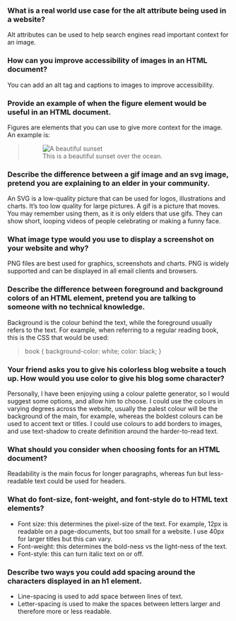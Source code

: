 ### What is a real world use case for the alt attribute being used in a website?

Alt attributes can be used to help search engines read important context for an image.

### How can you improve accessibility of images in an HTML document?

You can add an alt tag and captions to images to improve accessibility.

### Provide an example of when the figure element would be useful in an HTML document.

Figures are elements that you can use to give more context for the image. An example is:

> <figure>
>   <img src="image.jpg" alt="A beautiful sunset">
>  <figcaption>This is a beautiful sunset over the ocean.</figcaption>
> </figure>

### Describe the difference between a gif image and an svg image, pretend you are explaining to an elder in your community.

An SVG is a low-quality picture that can be used for logos, illustrations and charts. It’s too low quality for large pictures. A gif is a picture that moves. You may remember using them, as it is only elders that use gifs. They can show short, looping videos of people celebrating or making a funny face.

### What image type would you use to display a screenshot on your website and why?

PNG files are best used for graphics, screenshots and charts. PNG is widely supported and can be displayed in all email clients and browsers.

### Describe the difference between foreground and background colors of an HTML element, pretend you are talking to someone with no technical knowledge.

Background is the colour behind the text, while the foreground usually refers to the text. For example, when referring to a regular reading book, this is the CSS that would be used:

> book {
> background-color: white;
> color: black;
> }

### Your friend asks you to give his colorless blog website a touch up. How would you use color to give his blog some character?

Personally, I have been enjoying using a colour palette generator, so I would suggest some options, and allow him to choose. I could use the colours in varying degrees across the website, usually the palest colour will be the background of the main, for example, whereas the boldest colours can be used to accent text or titles. I could use colours to add borders to images, and use text-shadow to create definition around the harder-to-read text.

### What should you consider when choosing fonts for an HTML document?

Readability is the main focus for longer paragraphs, whereas fun but less-readable text could be used for headers.

### What do font-size, font-weight, and font-style do to HTML text elements?

- Font size: this determines the pixel-size of the text. For example, 12px is readable on a page-documents, but too small for a website. I use 40px for larger titles but this can vary.
- Font-weight: this determines the bold-ness vs the light-ness of the text.
- Font-style: this can turn italic text on or off.

### Describe two ways you could add spacing around the characters displayed in an h1 element.

- Line-spacing is used to add space between lines of text.
- Letter-spacing is used to make the spaces between letters larger and therefore more or less readable.
